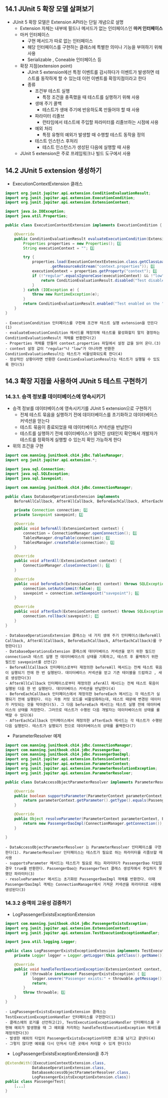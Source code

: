 ## 14.1 JUnit 5 확장 모델 살펴보기
- JUnit 5 확장 모델은 Extension API라는 단일 개념으로 설명
	- Extension 자체는 내부에 필드나 메서드가 없는 인터페이스인 **마커 인터페이스** 
	- 마커 인터페이스
		- 구현 메서드가 따로 없는 인터페이스
		- 해당 인터페이스를 구현하는 클래스에 특별한 의미나 기능을 부여하기 위해 사용
		- Serializable , Coneable 인터페이스 등
	- 확장 지점(extension point)
		- JUnit 5 extension에선 특정 이벤트를 감시하다가 이벤트가 발생하면 테스트를 동작하게 할 수 있는데 이런 이벤트를 확장지점이라고 한다
		- 종류
			- 조건부 테스트 실행
				- 특정 조건을 충족했을 때 테스트를 실행하기 위해 사용
			- 생애 주기 콜백
				- 테스트가 생애 주기에 반응하도록 만들어야 할 때 사용
			- 파라미터 리졸브
				- 런타임에서 테스트에 주입할 파라미터를 리졸브하는 시점에 사용
			- 예외 처리
				- 특정 유형의 예외가 발생할 때 수행할 테스트 동작을 정의
			- 테스트 인스턴스 후처리
				- 테스트 인스턴스가 생성된 다음에 실행할 때 사용
	- JUnit 5 extension은 주로 프레임워크나 빌드 도구에서 사용

## 14.2 JUnit 5 extension 생성하기
- ExecutionContextExtension 클래스
```Java
import org.junit.jupiter.api.extension.ConditionEvaluationResult;
import org.junit.jupiter.api.extension.ExecutionCondition;
import org.junit.jupiter.api.extension.ExtensionContext;

import java.io.IOException;
import java.util.Properties;

public class ExecutionContextExtension implements ExecutionCondition { 1️⃣

    @Override 
    public ConditionEvaluationResult evaluateExecutionCondition(ExtensionContext context) { 2️⃣
        Properties properties = new Properties(); 3️⃣
        String executionContext = ""; 3️⃣

        try {
            properties.load(ExecutionContextExtension.class.getClassLoader() 3️⃣
                    .getResourceAsStream("context.properties")); 3️⃣
            executionContext = properties.getProperty("context"); 3️⃣
            if (!"regular".equalsIgnoreCase(executionContext) && !"low".equalsIgnoreCase(executionContext)) { 4️⃣ 
                return ConditionEvaluationResult.disabled("Test disabled outside regular and low contexts");4️⃣
            }
        } catch (IOException e) {
            throw new RuntimeException(e);
        }
        return ConditionEvaluationResult.enabled("Test enabled on the " + executionContext + " context"); 5️⃣
    }
}
```
	- ExecutionCondition 인터페이스를 구현해 조건부 테스트 실행 extension을 만든다(1)
	- evaluateExecutionCondition 메서드를 재정의해 테스트를 활성화할지 말지 결정하는 ConditionEvaluationResult 객체를 반환한다(2)
	- Properties 객체를 만들어 context.properties 파일에서 설정 값을 읽어 온다.(3)
	- context 설정 값이 "regular"나 "low"가 아니라면 반환한 ConditionEvaluationResult는 테스트가 비활성화되도록 한다(4)
	- 정상적인 상황이라면 반환한 ConditionEvaluationResult는 테스트가 실행될 수 있도록 한다(5)

## 14.3 확장 지점을 사용하여 JUnit 5 테스트 구현하기
### 14.3.1. 승객 정보를 데이터베이스에 영속시키기
- 승객 정보를 데이터베이스에 영속시키기를 JUnit 5 extension으로 구현하기
	- 전체 테스트 묶음을 실행하기 전에 데이터베이스를 초기화하고 데이터베이스 커넥션을 얻는다
	- 테스트 묶음이 종료되었을 때 데이터베이스 커넥션을 반납한다
	- 테스트를 실행하기 전에 데이터베이스가 알려진 상태인지 확인해서 개발자가 테스트를 정확하게 실행할 수 있는지 확인 가능하게 한다
- 위의 조건을 구현
```Java
import com.manning.junitbook.ch14.jdbc.TablesManager;
import org.junit.jupiter.api.extension.*;

import java.sql.Connection;
import java.sql.SQLException;
import java.sql.Savepoint;

import com.manning.junitbook.ch14.jdbc.ConnectionManager;

public class DatabaseOperationsExtension implements
	BeforeAllCallback, AfterAllCallback, BeforeEachCallback, AfterEachCallback { 1️⃣

    private Connection connection; 2️⃣
    private Savepoint savepoint; 2️⃣

    @Override
    public void beforeAll(ExtensionContext context) {
        connection = ConnectionManager.openConnection(); 3️⃣
        TablesManager.dropTable(connection); 3️⃣
        TablesManager.createTable(connection); 3️⃣
    }

    @Override
    public void afterAll(ExtensionContext context) {
        ConnectionManager.closeConnection(); 4️⃣
    }

    @Override
    public void beforeEach(ExtensionContext context) throws SQLException {
        connection.setAutoCommit(false); 5️⃣
        savepoint = connection.setSavepoint("savepoint"); 6️⃣
    }

    @Override
    public void afterEach(ExtensionContext context) throws SQLException {
        connection.rollback(savepoint); 7️⃣
    }
}
```
	- DatabaseOperationsExtension 클래스는 네 가지 생애 주기 인터페이스(BeforeAll Callback, AfterAllCallback, BeforeEachCallback, AfterEachCallback)를 구현한다(1)
	- DatabaseOperationsExtension 클래스에 데이터베이스 커넥션을 얻기 위한 필드인 connection과 테스트 실행 전 데이터베이스의 상태를 기록하고, 테스트 후 롤백하기 위한 필드인 savepoint를 선언(2)
	- BeforeAllCallback 인터페이스로부터 재정의한 beforeAll 메서드는 전체 테스트 묶음이 실행되기 전에 한 번 실행된다. 데이터베이스 커넥션을 얻고 기존 테이블을 드랍하고 , 새로 생성한다(3)
	- AfterAllCallback 인터페이스로부터 재정의한 aferAll 메서드는 전체 테스트 묶음이 실행된 다음 한 번 실행된다. 데이터베이스 커넥션을 반납한다(4)
	- BeforeEachCallback 인터페이스에서 재정의한 beforeEach 메서드는 각 테스트가 실행되기 전에 실행된다. 이는 자동 커밋 모드를 비활성화하는데, 테스트 때문에 변경된 데이터가 커밋되는 것을 막아준다(5). 그 다음 beforeEach 메서드는 테스트 실행 전에 데이터베이스의 상태를 저장한다. 그러므로 테스트가 수행된 다음 개발자는 데이터베이스의 상태를 롤백할 수 있다(6)
	- AfterEachCallback 인터페이스에서 재정의한 afterEach 메서드는 각 테스트가 수행된 다음 실행된다. 테스트가 실행되기 전으로 데이터베이스의 상태를 롤백한다(7)
- ParameterResolver 예제
```Java
import com.manning.junitbook.ch14.jdbc.ConnectionManager;
import com.manning.junitbook.ch14.jdbc.PassengerDao;
import com.manning.junitbook.ch14.jdbc.PassengerDaoImpl;
import org.junit.jupiter.api.extension.ExtensionContext;
import org.junit.jupiter.api.extension.ParameterContext;
import org.junit.jupiter.api.extension.ParameterResolutionException;
import org.junit.jupiter.api.extension.ParameterResolver;

public class DataAccessObjectParameterResolver implements ParameterResolver { 1️⃣

    @Override
    public boolean supportsParameter(ParameterContext parameterContext, ExtensionContext extensionContext) throws ParameterResolutionException {
        return parameterContext.getParameter().getType().equals(PassengerDao.class); 2️⃣
    }

    @Override
    public Object resolveParameter(ParameterContext parameterContext, ExtensionContext extensionContext) throws ParameterResolutionException {
        return new PassengerDaoImpl(ConnectionManager.getConnection()); 3️⃣
    }

}
```
	- DataAccessObjectParameterResolver 는 ParameterResolver 인터페이스를 구현한다(1). ParameterResolver 인터페이스는 테스트가 필요로 하는 파라미터를 리졸브할 때 사용
	- supportsParameter 메서드는 테스트가 필요로 하는 파라미터가 PassengerDao 타입일 경우 true를 반환한다. PassengerDao는 PassengerTest 클래스 생성자에서 주입하지 못했던 파라미터(3)
	- resolveParameter 메서드는 초기화된 PassengerDaoImpl 객체를 반환한다. 이때 PassengerDaoImpl 객체는 ConnectionManager에서 가져온 커넥션을 파라미터로 사용해 생성된다(3)

### 14.3.2 승객의 고유성 검증하기
- LogPassengerExistsExceptionExtension 
```Java
import com.manning.junitbook.ch14.jdbc.PassengerExistsException;
import org.junit.jupiter.api.extension.ExtensionContext;
import org.junit.jupiter.api.extension.TestExecutionExceptionHandler;

import java.util.logging.Logger;

public class LogPassengerExistsExceptionExtension implements TestExecutionExceptionHandler { 1️⃣
    private Logger logger = Logger.getLogger(this.getClass().getName()); 2️⃣

    @Override
    public void handleTestExecutionException(ExtensionContext context, Throwable throwable) throws Throwable { 3️⃣
        if (throwable instanceof PassengerExistsException) { 4️⃣
            logger.severe("Passenger exists:" + throwable.getMessage()); 4️⃣
            return;
        }
        throw throwable; 5️⃣
    }
}
```
	- LogPassengerExistsExceptionExtension 클래스는 TestExecutionExceptionHandler 인터페이스를 구현한다(1)
	- 클래스에의 로거를 선언하고(2), TestExecutionExceptionHandler 인터페이스를 구현해 예외가 발생했을 때 그 예외를 처리하는 handleTestExecutionException 메서드를 재정의한다(3)
	- 발생한 예외의 타입이 PassengerExistsException이라면 로그를 남기고 끝낸다(4)
	- 그렇지 않다면 예외를 다시 던져서 다른 곳에서 처리할 수 있게 한다(5)
- LogPassengerExistsExceptionExtension을 추가
```Java
@ExtendWith({ExecutionContextExtension.class,
			DatabaseOperationExtension.class,
			DatabaseAccessObjectParameterResolver.class,
			LogPassengerExistsExceptionExtension.class})
public class PassengerTest{
	[...]
}
```